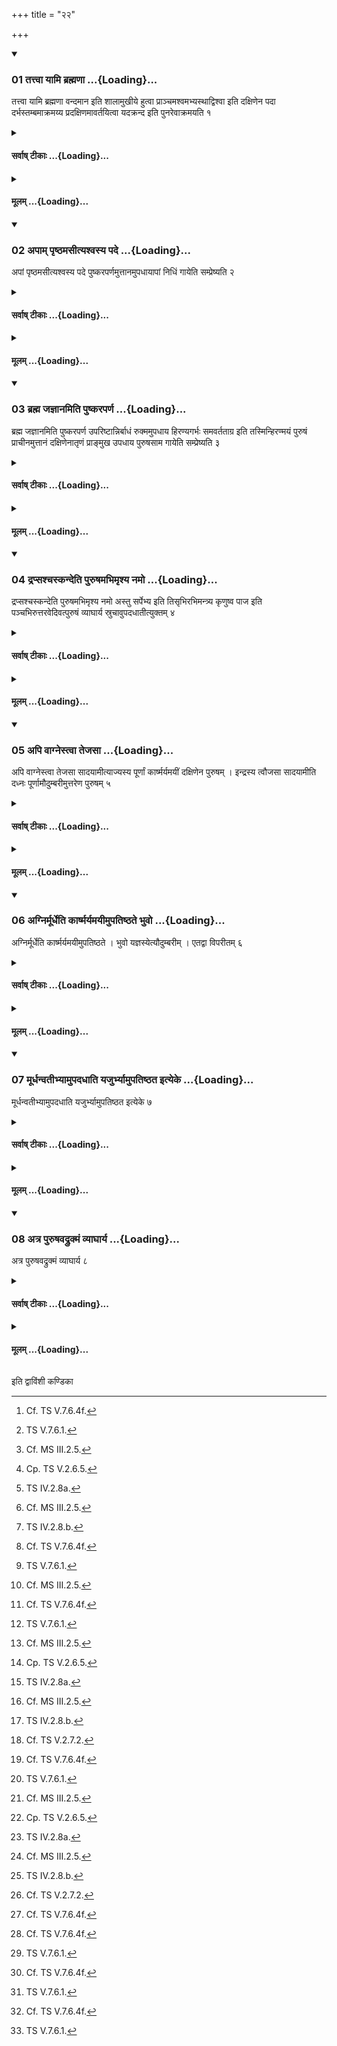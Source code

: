 +++
title = "२२"

+++

<div class="js_include" includetitle="true" newlevelforh1="3" unfilled url="/vedAH_yajuH/taittirIyam/sUtram/ApastambaH/shrautam/vishvAsa-prastutiH/16/22/01_tattvA_yAmi_brahmaNA.md">
<details open><summary><h3>01 तत्त्वा यामि ब्रह्मणा ...{Loading}...</h3></summary>

तत्त्वा यामि ब्रह्मणा वन्दमान इति शालामुखीये हुत्वा प्राञ्चमश्वमभ्यस्थाद्विश्वा इति दक्षिणेन पदा दर्भस्तम्बमाक्रमय्य प्रदक्षिणमावर्तयित्वा यदक्रन्द इति पुनरेवाक्रमयति १
</details>
</div>
<div class="js_include collapsed" newlevelforh1="4" title="सर्वाष् टीकाः" unfilled url="/vedAH_yajuH/taittirIyam/sUtram/ApastambaH/shrautam/sarvASh_TIkAH/16/22/01_tattvA_yAmi_brahmaNA.md">
<details><summary><h4>सर्वाष् टीकाः ...{Loading}...</h4></summary>
<details><summary>थिते</summary>

1. Having offered a libation of ghee in the Śālāmukhīya[^1] i.e. the old Āhavanīya and now Gārhapatya fire with tattvā yāmi brahmaṇā[^2] having caused the horse with its face to the east[^3] step upon the bunch of grass[^4] with its right[^5] front foot with abhyasthād viśvā...[^6] then having caused it turn to the right he again makes it step with yadakrandaḥ...[^7]   

[^1]: Cf. TS V.7.6.4f.  

[^2]: TS V.7.6.1.  

[^3]: Cf. MS III.2.5.  

[^4]: Cp. TS V.2.6.5.  

[^5]: TS IV.2.8a.  

[^6]: Cf. MS III.2.5.  

[^7]: TS IV.2.8.b.  
</details>
</details>
</div>
<div class="js_include collapsed" newlevelforh1="4" title="मूलम्" unfilled url="/vedAH_yajuH/taittirIyam/sUtram/ApastambaH/shrautam/mUlam/16/22/01_tattvA_yAmi_brahmaNA.md">
<details><summary><h4>मूलम् ...{Loading}...</h4></summary>

तत्त्वा यामि ब्रह्मणा वन्दमान इति शालामुखीये हुत्वा प्राञ्चमश्वमभ्यस्थाद्विश्वा इति दक्षिणेन पदा दर्भस्तम्बमाक्रमय्य प्रदक्षिणमावर्तयित्वा यदक्रन्द इति पुनरेवाक्रमयति १
</details>
</div>
<div class="js_include" includetitle="true" newlevelforh1="3" unfilled url="/vedAH_yajuH/taittirIyam/sUtram/ApastambaH/shrautam/vishvAsa-prastutiH/16/22/02_apAm_pRShThamasItyashvasya_pade.md">
<details open><summary><h3>02 अपाम् पृष्ठमसीत्यश्वस्य पदे ...{Loading}...</h3></summary>

अपां पृष्ठमसीत्यश्वस्य पदे पुष्करपर्णमुत्तानमुपधायापां निधिं गायेति सम्प्रेष्यति २
</details>
</div>
<div class="js_include collapsed" newlevelforh1="4" title="सर्वाष् टीकाः" unfilled url="/vedAH_yajuH/taittirIyam/sUtram/ApastambaH/shrautam/sarvASh_TIkAH/16/22/02_apAm_pRShThamasItyashvasya_pade.md">
<details><summary><h4>सर्वाष् टीकाः ...{Loading}...</h4></summary>
<details><summary>थिते</summary>

2. With apāṁ prrṣṭhamasi...[^1] having kept a lotus leaf with its back downwards[^2] on the place where the horse had put its foot he orders, “Do you sing the sāman named Apāṁ nidhi (the treasure of water)".[^3]   

[^1]: TS IV.2.8.c.  

[^2]: Cp. MS III.2.6.  

[^3]: This sāman is to be sung on SV 1.151.  
</details>
</details>
</div>
<div class="js_include collapsed" newlevelforh1="4" title="मूलम्" unfilled url="/vedAH_yajuH/taittirIyam/sUtram/ApastambaH/shrautam/mUlam/16/22/02_apAm_pRShThamasItyashvasya_pade.md">
<details><summary><h4>मूलम् ...{Loading}...</h4></summary>

अपां पृष्ठमसीत्यश्वस्य पदे पुष्करपर्णमुत्तानमुपधायापां निधिं गायेति सम्प्रेष्यति २
</details>
</div>
<div class="js_include" includetitle="true" newlevelforh1="3" unfilled url="/vedAH_yajuH/taittirIyam/sUtram/ApastambaH/shrautam/vishvAsa-prastutiH/16/22/03_brahma_jajnAnamiti_puShkaraparNa.md">
<details open><summary><h3>03 ब्रह्म जज्ञानमिति पुष्करपर्ण ...{Loading}...</h3></summary>

ब्रह्म जज्ञानमिति पुष्करपर्ण उपरिष्टान्निर्बाधं रुक्ममुपधाय हिरण्यगर्भः समवर्तताग्र इति तस्मिन्हिरण्मयं पुरुषं प्राचीनमुत्तानं दक्षिणेनातृणं प्राङ्मुख उपधाय पुरुषसाम गायेति सम्प्रेष्यति ३
</details>
</div>
<div class="js_include collapsed" newlevelforh1="4" title="सर्वाष् टीकाः" unfilled url="/vedAH_yajuH/taittirIyam/sUtram/ApastambaH/shrautam/sarvASh_TIkAH/16/22/03_brahma_jajnAnamiti_puShkaraparNa.md">
<details><summary><h4>सर्वाष् टीकाः ...{Loading}...</h4></summary>
<details><summary>थिते</summary>

3. Having kept, with brahma jajñānam...[^1] the gold plate[^2] with its knobs upwards[^3] on the lotus leaf[^4] then with his face to the east, having kept with hiraṇyagarbhaḥ samavartatāgre...[^5] the golden man with his face to the east[^6] on his back[^7], to the south of the opening[^8] (of the gold plate) he orders, “Do you sing the Puruṣa-Sāman”.  

[^1]: TS IV.2.8.d.  

[^2]: See XVI.10.9.  

[^3]: Cf. KS XX.5.  

[^4]: Cf. ŚB VII.4.1.10.  

[^5]: TS IV.2.8.e.  

[^6]: Cf. TS V.2.7.2.  

[^7]: Cf. ŚB VII.4.1.18.  

[^8]: Cf. TS V.2.7.2.   
</details>
</details>
</div>
<div class="js_include collapsed" newlevelforh1="4" title="मूलम्" unfilled url="/vedAH_yajuH/taittirIyam/sUtram/ApastambaH/shrautam/mUlam/16/22/03_brahma_jajnAnamiti_puShkaraparNa.md">
<details><summary><h4>मूलम् ...{Loading}...</h4></summary>

ब्रह्म जज्ञानमिति पुष्करपर्ण उपरिष्टान्निर्बाधं रुक्ममुपधाय हिरण्यगर्भः समवर्तताग्र इति तस्मिन्हिरण्मयं पुरुषं प्राचीनमुत्तानं दक्षिणेनातृणं प्राङ्मुख उपधाय पुरुषसाम गायेति सम्प्रेष्यति ३
</details>
</div>
<div class="js_include" includetitle="true" newlevelforh1="3" unfilled url="/vedAH_yajuH/taittirIyam/sUtram/ApastambaH/shrautam/vishvAsa-prastutiH/16/22/04_drapsashchaskandeti_puruShamabhimRshya_namo.md">
<details open><summary><h3>04 द्रप्सश्चस्कन्देति पुरुषमभिमृश्य नमो ...{Loading}...</h3></summary>

द्रप्सश्चस्कन्देति पुरुषमभिमृश्य नमो अस्तु सर्पेभ्य इति तिसृभिरभिमन्त्र्य कृणुष्व पाज इति पञ्चभिरुत्तरवेदिवत्पुरुषं व्याघार्य स्रुचावुपदधातीत्युक्तम् ४
</details>
</div>
<div class="js_include collapsed" newlevelforh1="4" title="सर्वाष् टीकाः" unfilled url="/vedAH_yajuH/taittirIyam/sUtram/ApastambaH/shrautam/sarvASh_TIkAH/16/22/04_drapsashchaskandeti_puruShamabhimRshya_namo.md">
<details><summary><h4>सर्वाष् टीकाः ...{Loading}...</h4></summary>
<details><summary>थिते</summary>

4. Having touched[^1] with drapsaścaskanda...[^2], the (golden) man, and having addressed him[^3] with three verses beginning with namo astu sarpebhyaḥ,[^4] having poured ghee[^5] on the (golden) man with five verses beginning with kr̥ṇuṣva pājaḥ[^6] in the same manner as on the Uttara-vedi[^7], “he keeps down the two ladles"-this has been said (in a sacred text)[^8].  

[^1]: TS V.2.7.3.  

[^2]: TS IV.2.8.f.  

[^3]: Cf. MS III.2.6.KS XX.5.  

[^4]: TS IV.2.8.c-i.  

[^5]: Cf. TS V.2.7.5.  

[^6]: TS I.2.14.a-e. See MS III.2.6; KSXX.5; ŚB VII.4.1.33. 

[^7]: For this see VII.5.4.; XVI.22.8; cf. MS III.2.6.  

[^8]: See TS V.2.7.3f. Here it is said that the ladles are to be kept down without any formula in the following manner: the ladle made out of Kārṣmarya wood should be filled with ghee and be placed to the south of the golden man; another ladle made out of Udumbara wood should be filled with curds and be placed to the north of the golden man.  
</details>
</details>
</div>
<div class="js_include collapsed" newlevelforh1="4" title="मूलम्" unfilled url="/vedAH_yajuH/taittirIyam/sUtram/ApastambaH/shrautam/mUlam/16/22/04_drapsashchaskandeti_puruShamabhimRshya_namo.md">
<details><summary><h4>मूलम् ...{Loading}...</h4></summary>

द्रप्सश्चस्कन्देति पुरुषमभिमृश्य नमो अस्तु सर्पेभ्य इति तिसृभिरभिमन्त्र्य कृणुष्व पाज इति पञ्चभिरुत्तरवेदिवत्पुरुषं व्याघार्य स्रुचावुपदधातीत्युक्तम् ४
</details>
</div>
<div class="js_include" includetitle="true" newlevelforh1="3" unfilled url="/vedAH_yajuH/taittirIyam/sUtram/ApastambaH/shrautam/vishvAsa-prastutiH/16/22/05_api_vAgnestvA_tejasA.md">
<details open><summary><h3>05 अपि वाग्नेस्त्वा तेजसा ...{Loading}...</h3></summary>

अपि वाग्नेस्त्वा तेजसा सादयामीत्याज्यस्य पूर्णां कार्ष्मर्यमयीं दक्षिणेन पुरुषम् । इन्द्रस्य त्वौजसा सादयामीति दध्नः पूर्णामौदुम्बरीमुत्तरेण पुरुषम् ५
</details>
</div>
<div class="js_include collapsed" newlevelforh1="4" title="सर्वाष् टीकाः" unfilled url="/vedAH_yajuH/taittirIyam/sUtram/ApastambaH/shrautam/sarvASh_TIkAH/16/22/05_api_vAgnestvA_tejasA.md">
<details><summary><h4>सर्वाष् टीकाः ...{Loading}...</h4></summary>
<details><summary>थिते</summary>

5. Or with agnestva tejasā sādayāmi... (he places the ladle) made out of Kārṣmarya-wood and full of ghee to the south of the golden man; with indrasya tvāujusā sādayāmi... (he places the ladle) made out of Udumbara wood full of curds to the north of the golden man[^1].  

[^1]: Cf. ŚB VII.4.1.41.  
</details>
</details>
</div>
<div class="js_include collapsed" newlevelforh1="4" title="मूलम्" unfilled url="/vedAH_yajuH/taittirIyam/sUtram/ApastambaH/shrautam/mUlam/16/22/05_api_vAgnestvA_tejasA.md">
<details><summary><h4>मूलम् ...{Loading}...</h4></summary>

अपि वाग्नेस्त्वा तेजसा सादयामीत्याज्यस्य पूर्णां कार्ष्मर्यमयीं दक्षिणेन पुरुषम् । इन्द्रस्य त्वौजसा सादयामीति दध्नः पूर्णामौदुम्बरीमुत्तरेण पुरुषम् ५
</details>
</div>
<div class="js_include" includetitle="true" newlevelforh1="3" unfilled url="/vedAH_yajuH/taittirIyam/sUtram/ApastambaH/shrautam/vishvAsa-prastutiH/16/22/06_agnirmUrdheti_kArShmaryamayImupatiShThate_bhuvo.md">
<details open><summary><h3>06 अग्निर्मूर्धेति कार्ष्मर्यमयीमुपतिष्ठते भुवो ...{Loading}...</h3></summary>

अग्निर्मूर्धेति कार्ष्मर्यमयीमुपतिष्ठते । भुवो यज्ञस्येत्यौदुम्बरीम् । एतद्वा विपरीतम् ६
</details>
</div>
<div class="js_include collapsed" newlevelforh1="4" title="सर्वाष् टीकाः" unfilled url="/vedAH_yajuH/taittirIyam/sUtram/ApastambaH/shrautam/sarvASh_TIkAH/16/22/06_agnirmUrdheti_kArShmaryamayImupatiShThate_bhuvo.md">
<details><summary><h4>सर्वाष् टीकाः ...{Loading}...</h4></summary>
<details><summary>थिते</summary>

6. With agnirmūrdhā...[^1] he stands near the ladle made out of Kārṣmarya wood while praising; with bhuvo yajñasya...[^2] near the ladel made out of the Udumbara wood). Or he does in the reverse manner.  

[^1]: TS IV.4.4.a.  

[^2]: TS IV.4.4.d.  

[^2]: Cf. MS III.2.6; KS XX.5; ŚB VII.4.1.33ff.  
</details>
</details>
</div>
<div class="js_include collapsed" newlevelforh1="4" title="मूलम्" unfilled url="/vedAH_yajuH/taittirIyam/sUtram/ApastambaH/shrautam/mUlam/16/22/06_agnirmUrdheti_kArShmaryamayImupatiShThate_bhuvo.md">
<details><summary><h4>मूलम् ...{Loading}...</h4></summary>

अग्निर्मूर्धेति कार्ष्मर्यमयीमुपतिष्ठते । भुवो यज्ञस्येत्यौदुम्बरीम् । एतद्वा विपरीतम् ६
</details>
</div>
<div class="js_include" includetitle="true" newlevelforh1="3" unfilled url="/vedAH_yajuH/taittirIyam/sUtram/ApastambaH/shrautam/vishvAsa-prastutiH/16/22/07_mUrdhanvatIbhyAmupadadhAti_yajurbhyAmupatiShThata_ityeke.md">
<details open><summary><h3>07 मूर्धन्वतीभ्यामुपदधाति यजुर्भ्यामुपतिष्ठत इत्येके ...{Loading}...</h3></summary>

मूर्धन्वतीभ्यामुपदधाति यजुर्भ्यामुपतिष्ठत इत्येके ७
</details>
</div>
<div class="js_include collapsed" newlevelforh1="4" title="सर्वाष् टीकाः" unfilled url="/vedAH_yajuH/taittirIyam/sUtram/ApastambaH/shrautam/sarvASh_TIkAH/16/22/07_mUrdhanvatIbhyAmupadadhAti_yajurbhyAmupatiShThata_ityeke.md">
<details><summary><h4>सर्वाष् टीकाः ...{Loading}...</h4></summary>
<details><summary>थिते</summary>

7. According to some ritualists[^1] he places the ladles with the two verses containing the word mūrdhan (head),[^2] and with the two Yajus formulae he stands near them praising.  

[^1]: These ritualists are not known.  

[^2]: Viz. TS IV.4.4.a and d.  
</details>
</details>
</div>
<div class="js_include collapsed" newlevelforh1="4" title="मूलम्" unfilled url="/vedAH_yajuH/taittirIyam/sUtram/ApastambaH/shrautam/mUlam/16/22/07_mUrdhanvatIbhyAmupadadhAti_yajurbhyAmupatiShThata_ityeke.md">
<details><summary><h4>मूलम् ...{Loading}...</h4></summary>

मूर्धन्वतीभ्यामुपदधाति यजुर्भ्यामुपतिष्ठत इत्येके ७
</details>
</div>
<div class="js_include" includetitle="true" newlevelforh1="3" unfilled url="/vedAH_yajuH/taittirIyam/sUtram/ApastambaH/shrautam/vishvAsa-prastutiH/16/22/08_atra_puruShavadrukmaM_vyAghArya.md">
<details open><summary><h3>08 अत्र पुरुषवद्रुक्मं व्याघार्य ...{Loading}...</h3></summary>

अत्र पुरुषवद्रुक्मं व्याघार्य ८
</details>
</div>
<div class="js_include collapsed" newlevelforh1="4" title="सर्वाष् टीकाः" unfilled url="/vedAH_yajuH/taittirIyam/sUtram/ApastambaH/shrautam/sarvASh_TIkAH/16/22/08_atra_puruShavadrukmaM_vyAghArya.md">
<details><summary><h4>सर्वाष् टीकाः ...{Loading}...</h4></summary>
<details><summary>थिते</summary>

8. Having now poured ghee on the golden plate[^1] in the same manner in which ghee was poured on the golden man[^2],  

[^1]: Cf. TS V.2.7.5.  

[^2]: For this see XVI.22.4. This sentence is not complete. It will be complete in XVI.23.1. 
</details>
</details>
</div>
<div class="js_include collapsed" newlevelforh1="4" title="मूलम्" unfilled url="/vedAH_yajuH/taittirIyam/sUtram/ApastambaH/shrautam/mUlam/16/22/08_atra_puruShavadrukmaM_vyAghArya.md">
<details><summary><h4>मूलम् ...{Loading}...</h4></summary>

अत्र पुरुषवद्रुक्मं व्याघार्य ८
</details>
</div>





  
इति द्वाविंशी कण्डिका 
